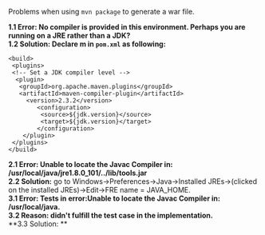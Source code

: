 Problems when using `mvn package` to generate a war file.

**1.1 Error: No compiler is provided in this environment. Perhaps you are running on a JRE rather than a JDK?**  
**1.2 Solution: Declare m in `pom.xml` as following:**
```
<build>
 <plugins>
 <!-- Set a JDK compiler level -->
  <plugin>
   <groupId>org.apache.maven.plugins</groupId>
   <artifactId>maven-compiler-plugin</artifactId>
	 <version>2.3.2</version>
		<configuration>
		 <source>${jdk.version}</source>
		 <target>${jdk.version}</target>
		</configuration>
	</plugin>
 </plugins>
</build>
```  
**2.1 Error: Unable to locate the Javac Compiler in: /usr/local/java/jre1.8.0_101/../lib/tools.jar**  
**2.2 Solution:** go to Windows->Preferences->Java->Installed JREs->(clicked on the installed JREs)->Edit->FRE name = JAVA_HOME.  
**3.1 Error: Tests in error:Unable to locate the Javac Compiler in: /usr/local/java.**  
**3.2 Reason: didn't fulfill the test case in the implementation.**  
**3.3 Solution: **


